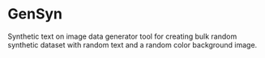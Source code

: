 # GenSyn
Synthetic text on image data generator tool for creating bulk random synthetic dataset with random text and a random color background image.

